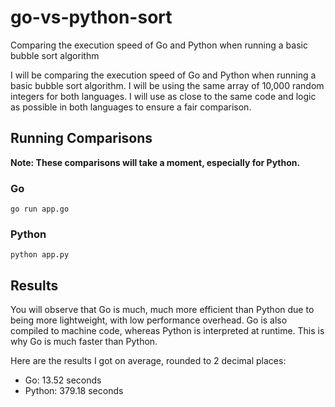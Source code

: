 # go-vs-python-sort
Comparing the execution speed of Go and Python when running a basic bubble sort algorithm

I will be comparing the execution speed of Go and Python when running a basic bubble sort algorithm. I will be using the same array of 10,000 random integers for both languages. I will use as close to the same code and logic as possible in both languages to ensure a fair comparison.

## Running Comparisons

**Note: These comparisons will take a moment, especially for Python.**

### Go
```
go run app.go
```

### Python
```
python app.py
```

## Results

You will observe that Go is much, much more efficient than Python due to being more lightweight, with low performance overhead. Go is also compiled to machine code, whereas Python is interpreted at runtime. This is why Go is much faster than Python.

Here are the results I got on average, rounded to 2 decimal places:

- Go: 13.52 seconds
- Python: 379.18 seconds